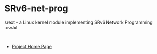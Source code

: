 # SRv6-net-prog
srext - a Linux kernel module implementing SRv6 Network Programming model  

&nbsp;

* [Project Home Page](https://netgroup.github.io/SRv6-net-prog/)